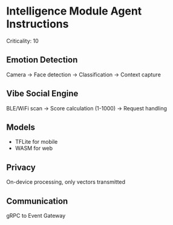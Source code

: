 # Intelligence Module Agent Instructions

Criticality: 10

## Emotion Detection
Camera → Face detection → Classification → Context capture

## Vibe Social Engine
BLE/WiFi scan → Score calculation (1-1000) → Request handling

## Models
- TFLite for mobile
- WASM for web

## Privacy
On-device processing, only vectors transmitted

## Communication
gRPC to Event Gateway

